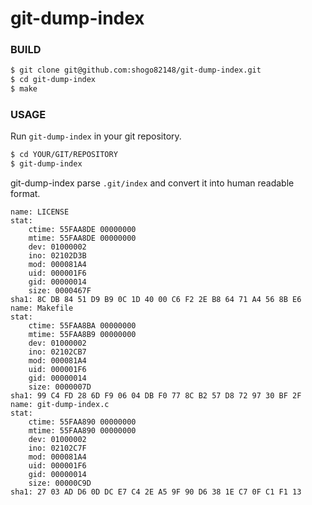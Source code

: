 git-dump-index
=====

### BUILD

``` bash
$ git clone git@github.com:shogo82148/git-dump-index.git
$ cd git-dump-index
$ make
```

### USAGE

Run `git-dump-index` in your git repository.

``` bash
$ cd YOUR/GIT/REPOSITORY
$ git-dump-index
```

git-dump-index parse `.git/index` and convert it into human readable format.

```
name: LICENSE
stat:
    ctime: 55FAA8DE 00000000
    mtime: 55FAA8DE 00000000
    dev: 01000002
    ino: 02102D3B
    mod: 000081A4
    uid: 000001F6
    gid: 00000014
    size: 0000467F
sha1: 8C DB 84 51 D9 B9 0C 1D 40 00 C6 F2 2E B8 64 71 A4 56 8B E6
name: Makefile
stat:
    ctime: 55FAA8BA 00000000
    mtime: 55FAA8B9 00000000
    dev: 01000002
    ino: 02102CB7
    mod: 000081A4
    uid: 000001F6
    gid: 00000014
    size: 0000007D
sha1: 99 C4 FD 28 6D F9 06 04 DB F0 77 8C B2 57 D8 72 97 30 BF 2F
name: git-dump-index.c
stat:
    ctime: 55FAA890 00000000
    mtime: 55FAA890 00000000
    dev: 01000002
    ino: 02102C7F
    mod: 000081A4
    uid: 000001F6
    gid: 00000014
    size: 00000C9D
sha1: 27 03 AD D6 0D DC E7 C4 2E A5 9F 90 D6 38 1E C7 0F C1 F1 13
```
